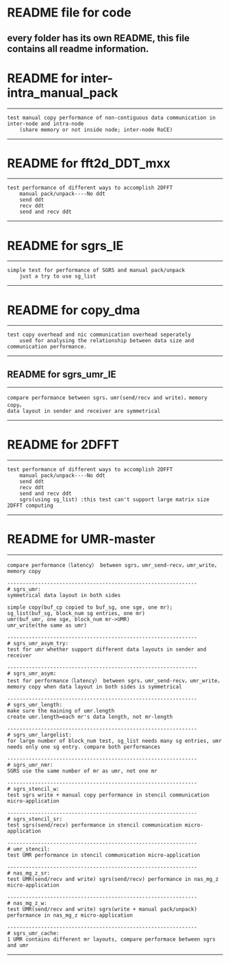 # README file for code
every folder has its own README, this file contains all readme information.
 -----------------------------------------------------


# README for inter-intra_manual_pack
--------
    test manual copy performance of non-contiguous data communication in inter-node and intra-node
        (share memory or not inside node; inter-node RoCE)
----------------------------------------------------------------------

# README for fft2d_DDT_mxx
--------
    test performance of different ways to accomplish 2DFFT 
        manual pack/unpack----No ddt
        send ddt
        recv ddt
        send and recv ddt
----------------------------------------------------------------------

# README  for sgrs_IE
--------
    simple test for performance of SGRS and manual pack/unpack
        just a try to use sg_list
---------------------------------------------------------------------- 

# README for copy_dma
--------
    test copy overhead and nic communication overhead seperately
        used for analysing the relationship between data size and communication performance.  
 ----------------------------------------------------------------------

## README for sgrs_umr_IE
------------------
    compare performance between sgrs，umr(send/recv and write)，memory copy。
    data layout in sender and receiver are symmetrical
-------------------------------------------------------------------

# README for 2DFFT
--------
    test performance of different ways to accomplish 2DFFT 
        manual pack/unpack----No ddt
        send ddt
        recv ddt
        send and recv ddt
        sgrs(using sg_list) :this test can't support large matrix size 2DFFT computing
----------------------------------------------------------------------

# README for UMR-master
-----------------------------------------------------
    compare performance（latency） between sgrs，umr_send-recv，umr_write，memory copy

    --------------------------------------------------------------
    # sgrs_umr: 
    symmetrical data layout in both sides

    simple copy(buf_cp copied to buf_sg, one sge, one mr);
    sg_list(buf_sg, block_num sg entries, one mr)
    umr(buf_umr, one sge, block_num mr->UMR)
    umr_write(the same as umr) 

    --------------------------------------------------------------
    # sgrs_umr_asym_try: 
    test for umr whether support different data layouts in sender and receiver

    --------------------------------------------------------------
    # sgrs_umr_asym:
    test for performance（latency） between sgrs，umr_send-recv，umr_write，memory copy when data layout in both sides is symmetrical 

    --------------------------------------------------------------
    # sgrs_umr_length:
    make sure the maining of umr.length
    create umr.length=each mr's data length, not mr-length

    --------------------------------------------------------------
    # sgrs_umr_largelist:
    for large number of block_num test, sg_list needs many sg entries, umr needs only one sg entry. compare both performances

    --------------------------------------------------------------
    # sgrs_umr_nmr:
    SGRS use the same number of mr as umr, not one mr

    --------------------------------------------------------------
    # sgrs_stencil_w:
    test sgrs write + manual copy performance in stencil communication micro-application

    --------------------------------------------------------------
    # sgrs_stencil_sr:
    test sgrs(send/recv) performance in stencil communication micro-application

    --------------------------------------------------------------
    # umr_stencil:
    test UMR performance in stencil communication micro-application

    --------------------------------------------------------------
    # nas_mg_z_sr:
    test UMR(send/recv and write) sgrs(send/recv) performance in nas_mg_z micro-application

    --------------------------------------------------------------
    # nas_mg_z_w:
    test UMR(send/recv and write) sgrs(write + manual pack/unpack) performance in nas_mg_z micro-application

    --------------------------------------------------------------
    # sgrs_umr_cache:
    1 UMR contains different mr layouts, compare performace between sgrs and umr 
----------------------------------------------------------------